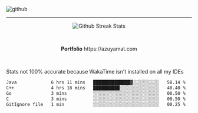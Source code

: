 ![github](https://media.discordapp.net/attachments/881363147364118528/1142610121697021952/background.png?width=1000&height=300)<br>
___
<p align="center">
  <img alt="Github Streak Stats" src="https://streak-stats.demolab.com?user=Azuyamat&theme=transparent&hide_border=true"/>
</p><br>
<p align="center">
      <strong>Portfolio</strong> https://azuyamat.com
</p><br>

Stats not 100% accurate because WakaTime isn't installed on all my IDEs
<!--START_SECTION:waka-->

```txt
Java             6 hrs 11 mins   ██████████████▓░░░░░░░░░░   58.14 %
C++              4 hrs 18 mins   ██████████░░░░░░░░░░░░░░░   40.40 %
Go               3 mins          ░░░░░░░░░░░░░░░░░░░░░░░░░   00.50 %
C                3 mins          ░░░░░░░░░░░░░░░░░░░░░░░░░   00.50 %
GitIgnore file   1 min           ░░░░░░░░░░░░░░░░░░░░░░░░░   00.25 %
```

<!--END_SECTION:waka-->
